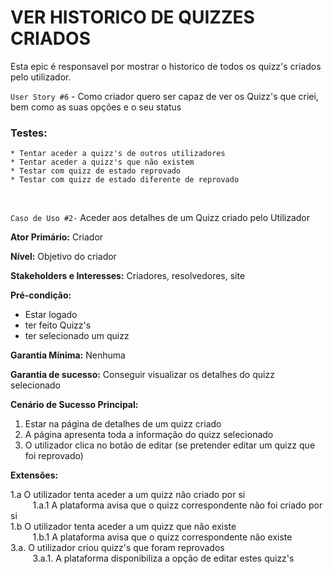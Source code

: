 # VER HISTORICO DE QUIZZES CRIADOS
Esta epic é responsavel por mostrar o historico de todos os quizz's criados pelo utilizador.

`User Story #6` - Como criador quero ser capaz de ver os Quizz's que criei, bem como as suas opções e o seu status

### Testes:
    * Tentar aceder a quizz's de outros utilizadores
    * Tentar aceder a quizz's que não existem
    * Testar com quizz de estado reprovado
    * Testar com quizz de estado diferente de reprovado
<br/>

`Caso de Uso #2-` Aceder aos detalhes de um Quizz criado pelo Utilizador

__Ator Primário:__ Criador

__Nível:__ Objetivo do criador

__Stakeholders e Interesses:__ Criadores, resolvedores, site

__Pré-condição:__ 
* Estar logado
* ter feito Quizz's
* ter selecionado um quizz

__Garantia Mínima:__ Nenhuma

__Garantia de sucesso:__ Conseguir visualizar os detalhes do quizz selecionado

__Cenário de Sucesso Principal:__
1. Estar na página de detalhes de um quizz criado <br/>
2. A página apresenta toda a informação do quizz selecionado
3. O utilizador clica no botão de editar (se pretender editar um quizz que foi reprovado) <br/>

__Extensões:__ 

1.a O utilizador tenta aceder a um quizz não criado por si<br/>
&nbsp;&nbsp;&nbsp;&nbsp;&nbsp;&nbsp;&nbsp;&nbsp; 1.a.1 A plataforma avisa que o quizz correspondente não foi criado por si<br/>
1.b O utilizador tenta aceder a um quizz que não existe <br/>
&nbsp;&nbsp;&nbsp;&nbsp;&nbsp;&nbsp;&nbsp;&nbsp; 1.b.1 A plataforma avisa que o quizz correspondente não existe<br/>
3.a. O utilizador criou quizz's que foram reprovados <br/>
&nbsp;&nbsp;&nbsp;&nbsp;&nbsp;&nbsp;&nbsp;&nbsp; 3.a.1. A plataforma disponibiliza a opção de editar estes quizz's <br/>